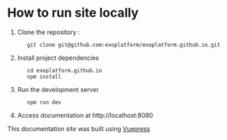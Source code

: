 
# How to run site locally

1. Clone the repository :
  
   ```shell
      git clone git@github.com:exoplatform/exoplatform.github.io.git
   ```

1. Install project dependencies

   ```shell
      cd exoplatform.github.io
      npm install
   ```

1. Run the development server

   ```shell
      npm run dev
   ```

1. Access documentation at http://localhost:8080

This documentation site was built using [Vuepress](https://vuepress.vuejs.org/)
